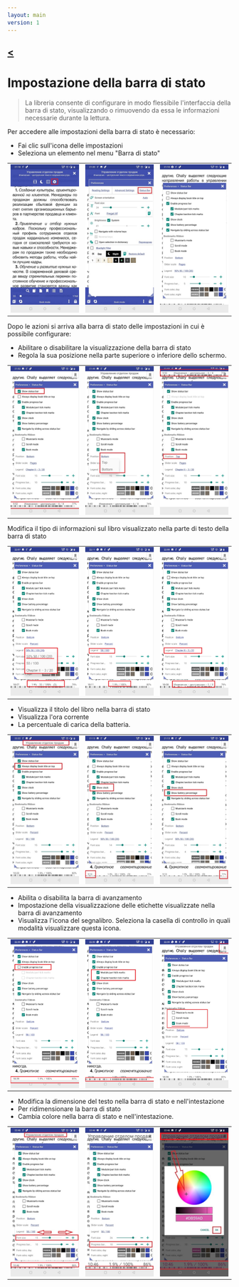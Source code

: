 ```yaml
---
layout: main
version: 1
---
```

[<](/wiki/faq)
---
# Impostazione della barra di stato

> La libreria consente di configurare in modo flessibile l'interfaccia della barra di stato, visualizzando o rimuovendo da essa le informazioni necessarie durante la lettura.

Per accedere alle impostazioni della barra di stato è necessario:
* Fai clic sull'icona delle impostazioni
* Seleziona un elemento nel menu &quot;Barra di stato&quot;

||||
|-|-|-|
|![](1.jpg)|![](2.jpg)|![](3.jpg)|


Dopo le azioni si arriva alla barra di stato delle impostazioni in cui è possibile configurare:
* Abilitare o disabilitare la visualizzazione della barra di stato
* Regola la sua posizione nella parte superiore o inferiore dello schermo.

||||
|-|-|-|
|![](20.jpg)|![](22.jpg)|![](21.jpg)|



Modifica il tipo di informazioni sul libro visualizzato nella parte di testo della barra di stato

||||
|-|-|-|
|![](30.jpg)|![](31.jpg)|![](32.jpg)|

* Visualizza il titolo del libro nella barra di stato
* Visualizza l'ora corrente
* La percentuale di carica della batteria.

||||
|-|-|-|
|![](40.jpg)|![](41.jpg)|![](42.jpg)|



* Abilita o disabilita la barra di avanzamento
* Impostazione della visualizzazione delle etichette visualizzate nella barra di avanzamento
* Visualizza l'icona del segnalibro. Seleziona la casella di controllo in quali modalità visualizzare questa icona.

||||
|-|-|-|
|![](50.jpg)|![](51.jpg)|![](52.jpg)|

* Modifica la dimensione del testo nella barra di stato e nell'intestazione
* Per ridimensionare la barra di stato
* Cambia colore nella barra di stato e nell'intestazione.

||||
|-|-|-|
|![](60.jpg)|![](61.jpg)|![](622.jpg)|
